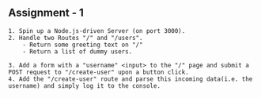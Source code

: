 ## Assignment - 1

    1. Spin up a Node.js-driven Server (on port 3000).
    2. Handle two Routes "/" and "/users".
        - Return some greeting text on "/"
        - Return a list of dummy users.

    3. Add a form with a "username" <input> to the "/" page and submit a POST request to "/create-user" upon a button click.
    4. Add the "/create-user" route and parse this incoming data(i.e. the username) and simply log it to the console.
